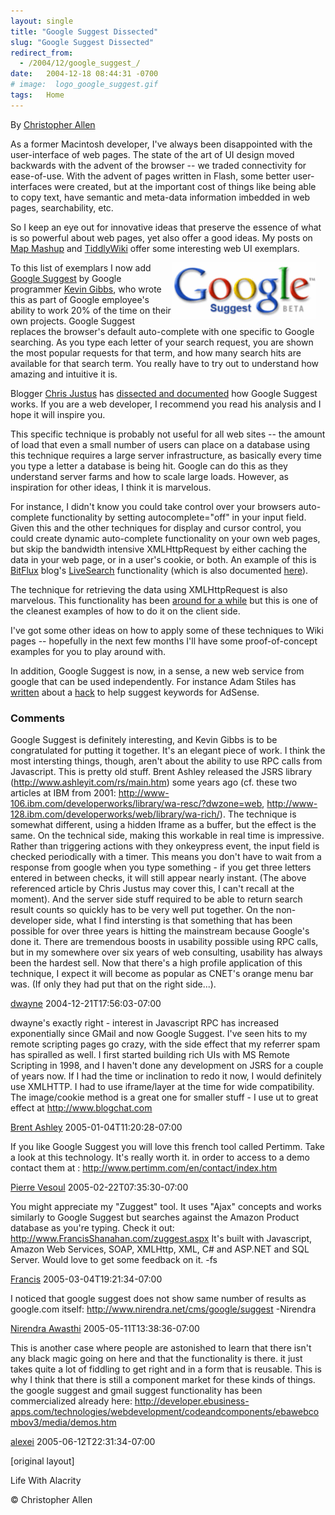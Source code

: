 ```yaml
---
layout: single
title: "Google Suggest Dissected"
slug: "Google Suggest Dissected"
redirect_from:
  - /2004/12/google_suggest_/
date:   2004-12-18 08:44:31 -0700
# image:  logo_google_suggest.gif
tags:   Home
---
```


By [Christopher Allen](/lwa/about)

As a former Macintosh developer, I've always been disappointed with the user-interface of web pages. The state of the art of UI design moved backwards with the advent of the browser -- we traded connectivity for ease-of-use. With the advent of pages written in Flash, some better user-interfaces were created, but at the important cost of things like being able to copy text, have semantic and meta-data information imbedded in web pages, searchability, etc.

So I keep an eye out for innovative ideas that preserve the essence of what is so powerful about web pages, yet also offer a good ideas. My posts on [Map Mashup](/2004/10/map_mashup.html) and [TiddlyWiki](/2004/09/tiddlywiki.html) offer some interesting web UI exemplars.

<a href="https://web.archive.org/web/20051124093032/http://www.google.com/webhp?hl=en&complete=1"><a href="#"><img width="230px" style=" margin-right:15px" align="right"  src="../assets/images/logo_google_suggest.gif" alt="logo_google_suggest"/></a></a>

To this list of exemplars I now add [Google Suggest](http://www.google.com/webhp?hl=en&complete=1) by Google programmer [Kevin Gibbs](http://www.google.com/googleblog/2004/12/ive-got-suggestion.html), who wrote this as part of Google employee's ability to work 20% of the time on their own projects. Google Suggest replaces the browser's default auto-complete with one specific to Google searching. As you type each letter of your search request, you are shown the most popular requests for that term, and how many search hits are available for that search term. You really have to try out to understand how amazing and intuitive it is.

Blogger [Chris Justus](http://serversideguy.blogspot.com/) has [dissected and documented](http://serversideguy.blogspot.com/2004/12/google-suggest-dissected.html) how Google Suggest works. If you are a web developer, I recommend you read his analysis and I hope it will inspire you.

This specific technique is probably not useful for all web sites -- the amount of load that even a small number of users can place on a database using this technique requires a large server infrastructure, as basically every time you type a letter a database is being hit. Google can do this as they understand server farms and how to scale large loads. However, as inspiration for other ideas, I think it is marvelous.

For instance, I didn't know you could take control over your browsers auto-complete functionality by setting autocomplete="off" in your input field. Given this and the other techniques for display and cursor control, you could create dynamic auto-complete functionality on your own web pages, but skip the bandwidth intensive XMLHttpRequest by either caching the data in your web page, or in a user's cookie, or both. An example of this is [BitFlux](http://blog.bitflux.ch/) blog's [LiveSearch](http://blog.bitflux.ch/archive/livesearch_roundup.html) functionality (which is also documented [here](http://blog4.bitflux.ch/wiki/LiveSearch)).

The technique for retrieving the data using XMLHttpRequest is also marvelous. This functionality has been [around for a while](http://developer.apple.com/internet/webcontent/xmlhttpreq.html) but this is one of the cleanest examples of how to do it on the client side.

I've got some other ideas on how to apply some of these techniques to Wiki pages -- hopefully in the next few months I'll have some proof-of-concept examples for you to play around with.

In addition, Google Suggest is now, in a sense, a new web service from google that can be used independently. For instance Adam Stiles has [written](http://www.adamstiles.com/adam/2004/12/hacking_google_.html) about a [hack](http://www.netcaptor.net/adsense/suggest.php) to help suggest keywords for AdSense.

### Comments

Google Suggest is definitely interesting, and Kevin Gibbs is to be congratulated for putting it together. It's an elegant piece of work. I think the most intersting things, though, aren't about the ability to use RPC calls from Javascript. This is pretty old stuff. Brent Ashley released the JSRS library (http://www.ashleyit.com/rs/main.htm) some years ago (cf. these two articles at IBM from 2001: http://www-106.ibm.com/developerworks/library/wa-resc/?dwzone=web, http://www-128.ibm.com/developerworks/web/library/wa-rich/). The technique is somewhat different, using a hidden Iframe as a buffer, but the effect is the same. On the technical side, making this workable in real time is impressive. Rather than triggering actions with they onkeypress event, the input field is checked periodically with a timer. This means you don't have to wait from a response from google when you type something - if you get three letters entered in between checks, it will still appear nearly instant. (The above referenced article by Chris Justus may cover this, I can't recall at the moment). And the server side stuff required to be able to return search result counts so quickly has to be very well put together. On the non-developer side, what I find intersting is that something that has been possible for over three years is hitting the mainstream because Google's done it. There are tremendous boosts in usability possible using RPC calls, but in my somewhere over six years of web consulting, usability has always been the hardest sell. Now that there's a high profile application of this technique, I expect it will become as popular as CNET's orange menu bar was. (If only they had put that on the right side...).

[dwayne](http://iconys.com) 2004-12-21T17:56:03-07:00

dwayne's exactly right - interest in Javascript RPC has increased exponentially since GMail and now Google Suggest. I've seen hits to my remote scripting pages go crazy, with the side effect that my referrer spam has spiralled as well. I first started building rich UIs with MS Remote Scripting in 1998, and I haven't done any development on JSRS for a couple of years now. If I had the time or inclination to redo it now, I would definitely use XMLHTTP. I had to use iframe/layer at the time for wide compatibility. The image/cookie method is a great one for smaller stuff - I use ut to great effect at http://www.blogchat.com

[Brent Ashley](http://www.ashleyit.com/rs) 2005-01-04T11:20:28-07:00

If you like Google Suggest you will love this french tool called Pertimm. Take a look at this technology. It's really worth it. in order to access to a demo contact them at : http://www.pertimm.com/en/contact/index.htm

[Pierre Vesoul](http://pouncha.typepad.com) 2005-02-22T07:35:30-07:00

You might appreciate my "Zuggest" tool. It uses "Ajax" concepts and works similarly to Google Suggest but searches against the Amazon Product database as you're typing. Check it out: http://www.FrancisShanahan.com/zuggest.aspx It's built with Javascript, Amazon Web Services, SOAP, XMLHttp, XML, C# and ASP.NET and SQL Server. Would love to get some feedback on it. -fs

[Francis](http://www.FrancisShanahan.com) 2005-03-04T19:21:34-07:00

I noticed that google suggest does not show same number of results as google.com itself: http://www.nirendra.net/cms/google/suggest -Nirendra

[Nirendra Awasthi](http://www.nirendra.net) 2005-05-11T13:38:36-07:00

This is another case where people are astonished to learn that there isn't any black magic going on here and that the functionality is there. it just takes quite a lot of fiddling to get right and in a form that is reusable. This is why I think that there is still a component market for these kinds of things. the google suggest and gmail suggest functionality has been commercialized already here: http://developer.ebusiness-apps.com/technologies/webdevelopment/codeandcomponents/ebawebcombov3/media/demos.htm

[alexei](http://www.alexeiwhite.com) 2005-06-12T22:31:34-07:00

[original layout]
<!-- 
[User Interface](/tags/user-interface/) [Web/Tech](/tags/web/tech/) [google](/tags/google/) [web](/tags/web/) [user-interface](/tags/user-interface/) [javascript](/tags/javascript/) [web service](/tags/web-service/) [wiki](/tags/wiki/)
 -->


Life With Alacrity

© Christopher Allen